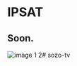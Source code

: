 # IPSAT
## Soon.
![image 1](https://github.com/user-attachments/assets/257e9a4e-0d00-4b76-a749-b8a95c3399f8)
2#   s o z o - t v  
 
